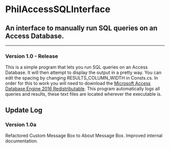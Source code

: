 # PhilAccessSQLInterface
## An interface to manually run SQL queries on an Access Database.
---

### Version 1.0 - Release
This is a simple program that lets you run SQL queries on an Access Database.
It will then attempt to display the output in a pretty way. You can edit the spacing by changing RESULTS_COLUMN_WIDTH in Consts.cs.
In order for this to work you will need to download the [Microsoft Access Database Engine 2016 Redistributable](https://www.microsoft.com/en-us/download/details.aspx?id=54920).
This program automatically logs all queries and results, these text files are located wherever the executable is.

## Update Log
### Version 1.0a
Refactored Custom Message Box to About Message Box. Improved internal documentation.